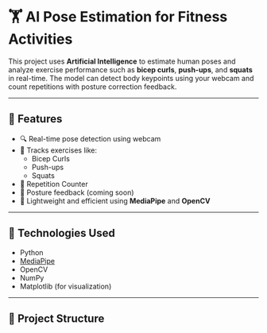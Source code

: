 # 🏋️ AI Pose Estimation for Fitness Activities

This project uses **Artificial Intelligence** to estimate human poses and analyze exercise performance such as **bicep curls**, **push-ups**, and **squats** in real-time. The model can detect body keypoints using your webcam and count repetitions with posture correction feedback.

---

## 📌 Features

- 🔍 Real-time pose detection using webcam
- 💪 Tracks exercises like:
  - Bicep Curls
  - Push-ups
  - Squats
- 🔢 Repetition Counter
- 🧠 Posture feedback (coming soon)
- 🎥 Lightweight and efficient using **MediaPipe** and **OpenCV**

---

## 🚀 Technologies Used

- Python
- [MediaPipe](https://google.github.io/mediapipe/)
- OpenCV
- NumPy
- Matplotlib (for visualization)

---

## 📂 Project Structure

